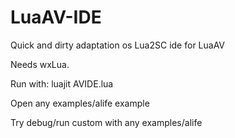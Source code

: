 LuaAV-IDE
=========

Quick and dirty adaptation os Lua2SC ide for LuaAV

Needs wxLua.

Run with: luajit AVIDE.lua

Open any examples/alife example

Try debug/run custom with any examples/alife
